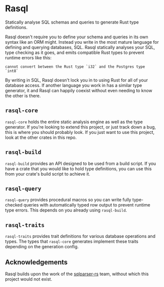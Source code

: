 # Rasql

Statically analyse SQL schemas and queries to generate Rust type definitions.

Rasql doesn't require you to define your schema and queries in its own syntax like an ORM might.
Instead you write in the most mature language for defining and querying databases, SQL. Rasql
statically analyses your SQL, type checking as it goes, and emits compatible Rust types to prevent
runtime errors like this:

```text
cannot convert between the Rust type `i32` and the Postgres type `int8`
```

By writing in SQL, Rasql doesn't lock you in to using Rust for all of your database access.
If another language you work in has a similar type generator, it and Rasql can happily coexist
without even needing to know the other is there.

## `rasql-core`

`rasql-core` holds the entire static analysis engine as well as the type generator. If you're
looking to extend this project, or just track down a bug, this is where you should probably look.
If you just want to use this project, look at the other crates in this repo.

## `rasql-build`

`rasql-build` provides an API designed to be used from a build script. If you have a crate that you
would like to hold type definitions, you can use this from your crate's build script to achieve it.

## `rasql-query`

`rasql-query` provides procedural macros so you can write fully type-checked queries with
automatically typed row output to prevent runtime type errors. This depends on you already using
`rasql-build`.

## `rasql-traits`

`rasql-traits` provides trait definitions for various database operations and types. The types that
`rasql-core` generates implement these traits depending on the generation config.

## Acknowledgements

Rasql builds upon the work of the [sqlparser-rs](https://github.com/sqlparser-rs/sqlparser-rs)
team, without which this project would not exist.
